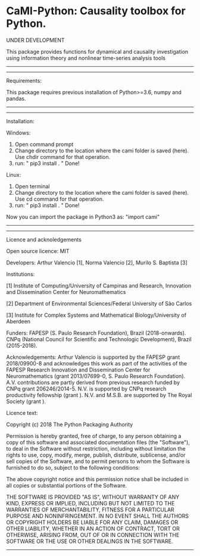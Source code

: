 # CaMI-Python: Causality toolbox for Python.

UNDER DEVELOPMENT

This package provides functions for dynamical and causality
investigation using information theory and nonlinear time-series
analysis tools

-----------------------------------------------------------------------------
-----------------------------------------------------------------------------

Requirements:

This package requires previous installation of Python>=3.6, numpy and pandas.

-----------------------------------------------------------------------------
-----------------------------------------------------------------------------
Installation:

Windows:
1) Open command prompt
2) Change directory to the location where the cami folder is saved (here). 
   Use chdir command for that operation.
3) run: " pip3 install . "
Done!

Linux:
1) Open terminal
2) Change directory to the location where the cami folder is saved (here). 
   Use cd command for that operation.
3) run: " pip3 install . "
Done!

Now you can import the package in Python3 as: "import cami"

-----------------------------------------------------------------------------

-----------------------------------------------------------------------------

Licence and acknoledgements

Open source licence: MIT

Developers: Arthur Valencio [1], Norma Valencio [2], Murilo S. Baptista [3]

Institutions: 

[1] Institute of Computing/University of Campinas and Research, Innovation and Dissemination Center for Neuromathematics

[2] Department of Environmental Sciences/Federal University of São Carlos

[3] Institute for Complex Systems and Mathematical Biology/University of Aberdeen

Funders: FAPESP (S. Paulo Research Foundation), Brazil (2018-onwards). CNPq (National Council for Scientific and Technologic Development), Brazil (2015-2018).

Acknowledgements: Arthur Valencio is supported by the FAPESP grant 2018/09900-8 and 	     acknowledges this work as part of the activities of the FAPESP Research 	     Innovation and Dissemination Center for Neuromathematics (grant 2013/07699-0, S. Paulo Research Foundation). A.V. contributions are partly derived from previous research funded by CNPq grant 206246/2014-5. N.V. is supported by CNPq research productivity fellowship (grant ). N.V. and M.S.B. are supported by The Royal Society (grant ).

Licence text:

Copyright (c) 2018 The Python Packaging Authority

Permission is hereby granted, free of charge, to any person obtaining a copy
of this software and associated documentation files (the "Software"), to deal
in the Software without restriction, including without limitation the rights
to use, copy, modify, merge, publish, distribute, sublicense, and/or sell
copies of the Software, and to permit persons to whom the Software is
furnished to do so, subject to the following conditions:

The above copyright notice and this permission notice shall be included in all
copies or substantial portions of the Software.

THE SOFTWARE IS PROVIDED "AS IS", WITHOUT WARRANTY OF ANY KIND, EXPRESS OR
IMPLIED, INCLUDING BUT NOT LIMITED TO THE WARRANTIES OF MERCHANTABILITY,
FITNESS FOR A PARTICULAR PURPOSE AND NONINFRINGEMENT. IN NO EVENT SHALL THE
AUTHORS OR COPYRIGHT HOLDERS BE LIABLE FOR ANY CLAIM, DAMAGES OR OTHER
LIABILITY, WHETHER IN AN ACTION OF CONTRACT, TORT OR OTHERWISE, ARISING FROM,
OUT OF OR IN CONNECTION WITH THE SOFTWARE OR THE USE OR OTHER DEALINGS IN THE
SOFTWARE.

-----------------------------------------------------------------------------
